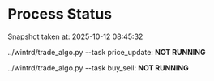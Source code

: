 # Process Status

Snapshot taken at: 2025-10-12 08:45:32

../wintrd/trade_algo.py --task price_update: **NOT RUNNING**

../wintrd/trade_algo.py --task buy_sell: **NOT RUNNING**

